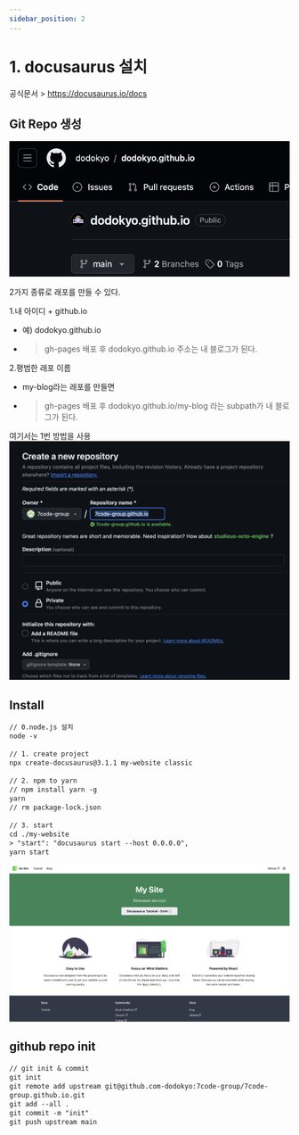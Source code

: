 ```yaml
---
sidebar_position: 2
---
```



# 1. docusaurus 설치


공식문서 > https://docusaurus.io/docs  

## Git Repo 생성

![Alt text](image-1.png)

2가지 종류로 래포를 만들 수 있다.  

1.내 아이디 + github.io 
- 예) dodokyo.github.io 
- >gh-pages 배포 후 dodokyo.github.io 주소는 내 블로그가 된다.  

2.평범한 래포 이름  
- my-blog라는 래포를 만들면
- >gh-pages 배포 후 dodokyo.github.io/my-blog 라는 subpath가 내 블로그가 된다.  

여기서는 1번 방법을 사용  
![Alt text](image-2.png)


## Install 

```
// 0.node.js 설치
node -v

// 1. create project
npx create-docusaurus@3.1.1 my-website classic

// 2. npm to yarn
// npm install yarn -g
yarn
// rm package-lock.json

// 3. start
cd ./my-website
> "start": "docusaurus start --host 0.0.0.0",
yarn start
```

![Alt text](image-3.png)


## github repo init 

```
// git init & commit 
git init
git remote add upstream git@github.com-dodokyo:7code-group/7code-group.github.io.git
git add --all . 
git commit -m "init"
git push upstream main
```